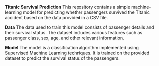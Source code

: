 **Titanic Survival Prediction**
This repository contains a simple machine-learning model for predicting whether passengers survived the Titanic accident based on the data provided in a CSV file.

**Data**
The data used to train this model consists of passenger details and their survival status. The dataset includes various features such as passenger class, sex, age, and other relevant information.

**Model**
The model is a classification algorithm implemented using Supervised Machine Learning techniques. It is trained on the provided dataset to predict the survival status of the passengers.
